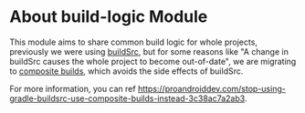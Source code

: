 # About build-logic Module

This module aims to share common build logic for whole projects, previously we were using [buildSrc](https://docs.gradle.org/7.6/userguide/organizing_gradle_projects.html#sec:build_sources),
but for some reasons like "A change in buildSrc causes the whole project to become out-of-date", we are migrating to [composite builds](https://docs.gradle.org/7.6/userguide/composite_builds.html),
which avoids the side effects of buildSrc.

For more information, you can ref https://proandroiddev.com/stop-using-gradle-buildsrc-use-composite-builds-instead-3c38ac7a2ab3.
